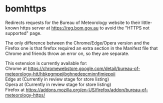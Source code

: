 # bomhttps
Redirects requests for the Bureau of Meteorology website to their little-known https server at https://reg.bom.gov.au to avoid the "HTTPS not supported" page.

The only difference between the Chrome/Edge/Opera version and the Firefox one is that firefox required an extra section in the Manifest file that Chrome and friends throw an error on, so they are separate.

This extension is currently available for:<br /> 
Chrome at https://chromewebstore.google.com/detail/bureau-of-meteorology-htt/hbkpgmpejibghnedepcminnfjmiepoii<br /> 
Edge at (Currently in review stage for store listing)<br /> 
Opera at (Currently in review stage for store listing)<br /> 
Firefox at https://addons.mozilla.org/en-US/firefox/addon/bureau-of-meteorology-https/
